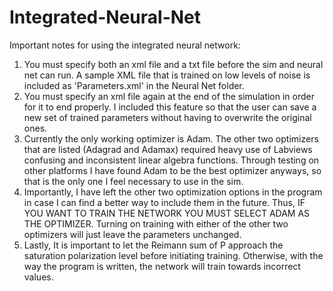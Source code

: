 # Integrated-Neural-Net

Important notes for using the integrated neural network:

  1. You must specify both an xml file and a txt file before the sim and neural net can run. A sample XML file that is trained on low levels of noise is included as 'Parameters.xml' in the Neural Net folder.
  2. You must specify an xml file again at the end of the simulation in order for it to end properly. I included this feature so that the user can save a new set of trained parameters without having to overwrite the original ones.
  3. Currently the only working optimizer is Adam. The other two optimizers that are listed (Adagrad and Adamax) required heavy use of Labviews confusing and inconsistent linear algebra functions. Through testing on other platforms I have found Adam to be the best optimizer anyways, so that is the only one I feel necessary to use in the sim.
  4. Importantly, I have left the other two optimization options in the program in case I can find a better way to include them in the future. Thus, IF YOU WANT TO TRAIN THE NETWORK YOU MUST SELECT ADAM AS THE OPTIMIZER. Turning on training with either of the other two optimizers will just leave the parameters unchanged.
  5. Lastly, It is important to let the Reimann sum of P approach the saturation polarization level before initiating training. Otherwise, with the way the program is written, the network will train towards incorrect values.
